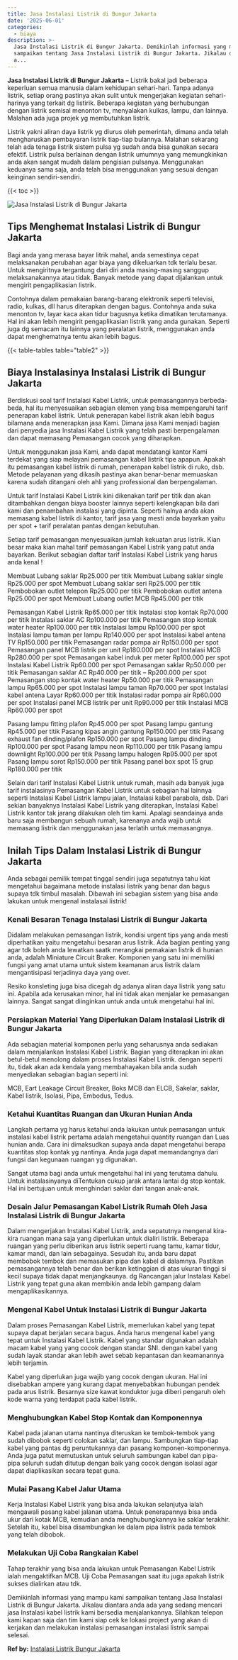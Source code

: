 ```yaml
---
title: Jasa Instalasi Listrik di Bungur Jakarta
date: '2025-06-01'
categories:
  - biaya
description: >-
  Jasa Instalasi Listrik di Bungur Jakarta. Demikinlah informasi yang mampu kami
  sampaikan tentang Jasa Instalasi Listrik di Bungur Jakarta. Jikalau diantara
  a...
---
```


**Jasa Instalasi Listrik di Bungur Jakarta** – Listrik bakal jadi beberapa keperluan semua manusia dalam kehidupan sehari-hari. Tanpa adanya listrik, setiap orang pastinya akan sulit untuk mengerjakan kegiatan sehari-harinya yang terkait dg listirik. Beberapa kegiatan yang berhubungan dengan listrik semisal menonton tv, menyalakan kulkas, lampu, dan lainnya. Malahan ada juga projek yg membutuhkan listrik.

Listrik yakni aliran daya listrik yg diurus oleh pemerintah, dimana anda telah mengharuskan pembayaran listrik tiap-tiap bulannya. Malahan sekarang telah ada tenaga listrik sistem pulsa yg sudah anda bisa gunakan secara efektif. Listrik pulsa berlainan dengan listrik umumnya yang memungkinkan anda akan sangat mudah dalam pengisian pulsanya. Menggunakan keduanya sama saja, anda telah bisa menggunakan yang sesuai dengan keinginan sendiri-sendiri.

{{< toc >}}

![Jasa Instalasi Listrik di Bungur Jakarta](/images/instalasi-listrik-murah07.png)

## Tips Menghemat Instalasi Listrik di Bungur Jakarta

Bagi anda yang merasa bayar litrik mahal, anda semestinya cepat melaksanakan perubahan agar biaya yang dikeluarkan tdk terlalu besar. Untuk mengiritnya tergantung dari diri anda masing-masing sanggup melaksanakannya atau tidak. Banyak metode yang dapat dijalankan untuk mengirit pengaplikasian listrik.

Contohnya dalam pemakaian barang-barang elektronik seperti televisi, radio, kulkas, dll harus diterapkan dengan bagus. Contohnya anda suka menonton tv, layar kaca akan tidur bagusnya ketika dimatikan terutamanya. Hal ini akan lebih mengirit pengaplikasian listrik yang anda gunakan. Seperti juga dg semacam itu lainnya yang peralatan listrik, menggunakan anda dapat menghematnya tentu akan lebih bagus.

{{< table-tables table="table2" >}}

## Biaya Instalasinya Instalasi Listrik di Bungur Jakarta

Berdiskusi soal tarif Instalasi Kabel Listrik, untuk pemasangannya berbeda-beda, hal itu menyesuaikan sebagian elemen yang bisa mempengaruhi tarif penerapan kabel listrik. Untuk penerapan kabel listrik akan lebih bagus bilamana anda menerapkan jasa Kami. Dimana jasa Kami menjadi bagian dari penyedia jasa Instalasi Kabel Listrik yang telah pasti berpengalaman dan dapat memasang Pemasangan cocok yang diharapkan.

Untuk menggunakan jasa Kami, anda dapat mendatangi kantor Kami terdekat yang siap melayani pemasangan kabel listrik tipe apapun. Apakah itu pemasangan kabel listrik di rumah, penerapan kabel listrik di ruko, dsb. Metode pelayanan yang dikasih pastinya akan benar-benar memuaskan karena sudah ditangani oleh ahli yang professional dan berpengalaman.

Untuk tarif Instalasi Kabel Listrik kini dikenakan tarif per titik dan akan ditambahkan dengan biaya booster lainnya seperti kelengkapan bila dari kami dan penambahan instalasi yang dipinta. Seperti halnya anda akan memasang kabel listrik di kantor, tarif jasa yang mesti anda bayarkan yaitu per spot + tarif peralatan pantas dengan kebutuhan.

Setiap tarif pemasangan menyesuaikan jumlah kekuatan arus listrik. Kian besar maka kian mahal tarif pemasangan Kabel Listrik yang patut anda bayarkan. Berikut sebagian daftar tarif Instalasi Kabel Listrik yang harus anda kenal !

Membuat Lubang saklar Rp25.000 per titik Membuat Lubang saklar single Rp25.000 per spot Membuat Lubang saklar seri Rp25.000 per titik Pembobokan outlet telepon Rp25.000 per titik Pembobokan outlet antena Rp25.000 per spot Membuat Lubang outlet MCB Rp45.000 per titik

Pemasangan Kabel Listrik Rp65.000 per titik Instalasi stop kontak Rp70.000 per titik Instalasi saklar AC Rp100.000 per titik Pemasangan stop kontak water heater Rp100.000 per titik Instalasi lampu Rp100.000 per spot Instalasi lampu taman per lampu Rp140.000 per spot Instalasi kabel antena TV Rp150.000 per titik Pemasangan radar pompa air Rp150.000 per spot Pemasangan panel MCB listrik per unit Rp180.000 per spot Instalasi MCB Rp280.000 per spot Pemasangan kabel induk per meter Rp100.000 per spot Instalasi Kabel Listrik Rp60.000 per spot Pemasangan saklar Rp50.000 per titik Pemasangan saklar AC Rp40.000 per titik – Rp200.000 per spot Pemasangan stop kontak water heater Rp50.000 per titik Pemasangan lampu Rp65.000 per spot Instalasi lampu taman Rp70.000 per spot Instalasi kabel antena Layar Rp60.000 per titik Instalasi radar pompa air Rp60.000 per spot Instalasi panel MCB listrik per unit Rp90.000 per titik Instalasi MCB Rp60.000 per spot

Pasang lampu fitting plafon Rp45.000 per spot Pasang lampu gantung Rp45.000 per titik Pasang kipas angin gantung Rp150.000 per titik Pasang exhaust fan dinding/plafon Rp150.000 per spot Pasang lampu dinding Rp100.000 per spot Pasang lampu neon Rp110.000 per titik Pasang lampu downlight Rp100.000 per titik Pasang lampu halogen Rp95.000 per spot Pasang lampu sorot Rp150.000 per titik Pasang panel box spot 15 grup Rp180.000 per titik

Selain dari tarif Instalasi Kabel Listrik untuk rumah, masih ada banyak juga tarif instalasinya Pemasangan Kabel Listrik untuk sebagian hal lainnya seperti Instalasi Kabel Listrik lampu jalan, Instalasi kabel parabola, dsb. Dari sekian banyaknya Instalasi Kabel Listrik yang diterapkan, Instalasi Kabel Listrik kantor tak jarang dilakukan oleh tim kami. Apalagi seandainya anda baru saja membangun sebuah rumah, karenanya anda wajib untuk memasang listrik dan menggunakan jasa terlatih untuk memasangnya.

## Inilah Tips Dalam Instalasi Listrik di Bungur Jakarta


Anda sebagai pemilik tempat tinggal sendiri juga sepatutnya tahu kiat mengetahui bagaimana metode instalasi listrik yang benar dan bagus supaya tdk timbul masalah. Dibawah ini sebagian sistem yang bisa anda lakukan untuk mengenal instalasai listrik!

### Kenali Besaran Tenaga Instalasi Listrik di Bungur Jakarta

Didalam melakukan pemasangan listrik, kondisi urgent tips yang anda mesti diperhatikan yaitu mengetahui besaran arus listrik. Ada bagian penting yang agar tdk boleh anda lewatkan saatk merangkai pemakaian listrik di hunian anda, adalah Miniature Circuit Braker. Komponen yang satu ini memiliki fungsi yang amat utama untuk sistem keamanan arus listrik dalam mengantisipasi terjadinya daya yang over.

Resiko konsleting juga bisa dicegah dg adanya aliran daya listrik yang satu ini. Apabila ada kerusakan minor, hal ini tidak akan menjalar ke pemasangan lainnya. Sangat sangat diinginkan untuk anda untuk mengetahui hal ini.

### Persiapkan Material Yang Diperlukan Dalam Instalasi Listrik di Bungur Jakarta

Ada sebagian material komponen perlu yang seharusnya anda sediakan dalam menjalankan Instalasi Kabel Listrik. Bagian yang diterapkan ini akan betul-betul menolong dalam proses Instalasi Kabel Listrik. dengan seperti itu, tidak akan ada kendala yang membahayakan bila anda sudah menyediakan sebagian bagian seperti ini:

MCB, Eart Leakage Circuit Breaker, Boks MCB dan ELCB, Sakelar, saklar, Kabel listrik, Isolasi, Pipa, Embodus, Tedus.

### Ketahui Kuantitas Ruangan dan Ukuran Hunian Anda

Langkah pertama yg harus ketahui anda lakukan untuk pemasangan untuk instalasi kabel listrik pertama adalah mengetahui quantity ruangan dan Luas hunian anda. Cara ini dimaksudkan supaya anda dapat mengetahui berapa kuantitas stop kontak yg nantinya. Anda juga dapat memandangnya dari fungsi dan kegunaan ruangan yg digunakan.

Sangat utama bagi anda untuk mengetahui hal ini yang terutama dahulu. Untuk instalasinyanya diTentukan cukup jarak antara lantai dg stop kontak. Hal ini bertujuan untuk menghindari saklar dari tangan anak-anak.

### Desain Jalur Pemasangan Kabel Listrik Rumah Oleh Jasa Instalasi Listrik di Bungur Jakarta

Dalam mengerjakan Instalasi Kabel Listrik, anda sepatutnya mengenal kira-kira ruangan mana saja yang diperlukan untuk dialiri listrik. Beberapa ruangan yang perlu diberikan arus listrik seperti ruang tamu, kamar tidur, kamar mandi, dan lain sebagainya. Sesudah itu, anda baru dapat membobok tembok dan memasukan pipa dan kabel di dalamnya. Pastikan pemasangannya telah benar dan berikan ketinggian di atas ukuran tinggi si kecil supaya tidak dapat menjangkaunya. dg Rancangan jalur Instalasi Kabel Listrik yang tepat guna akan membikin anda lebih gampang dalam mengaplikasikannya.

### Mengenal Kabel Untuk Instalasi Listrik di Bungur Jakarta

Dalam proses Pemasangan Kabel Listrik, memerlukan kabel yang tepat supaya dapat berjalan secara bagus. Anda harus mengenal kabel yang tepat untuk Instalasi Kabel Listrik. Kabel yang standar digunakan adalah macam kabel yang yang cocok dengan standar SNI. dengan kabel yang sudah layak standar akan lebih awet sebab kepantasan dan keamanannya lebih terjamin.

Kabel yang diperlukan juga wajib yang cocok dengan ukuran. Hal ini disebabkan ampere yang kurang dapat menyebabkan hubungan pendek pada arus listrik. Besarnya size kawat konduktor juga diberi pengaruh oleh kode warna yang terdapat pada kabel listrik.

### Menghubungkan Kabel Stop Kontak dan Komponennya

Kabel pada jalanan utama nantinya diteruskan ke tembok-tembok yang sudah dibobok seperti colokan saklar, dan lampu. Sambungkan tiap-tiap kabel yang pantas dg peruntukannya dan pasang komponen-komponennya. Anda juga patut memutuskan untuk seluruh sambungan kabel dan pipa-pipa seluruh sudah ditutup dengan baik yang cocok dengan isolasi agar dapat diaplikasikan secara tepat guna.

### Mulai Pasang Kabel Jalur Utama

Kerja Instalasi Kabel Listrik yang bisa anda lakukan selanjutya ialah mengawali pasang kabel jalanan utama. Untuk penerapannya bisa anda ukur dari kotak MCB, kemudian anda menghubungkannya ke saklar terakhir. Setelah itu, kabel bisa disambungkan ke dalam pipa listrik pada tembok yang telah dibobok.

### Melakukan Uji Coba Rangkaian Kabel

Tahap terakhir yang bisa anda lakukan untuk Pemasangan Kabel Listrik ialah mengaktifkan MCB. Uji Coba Pemasangan saat itu juga apakah listrik sukses dialirkan atau tdk.

Demikinlah informasi yang mampu kami sampaikan tentang Jasa Instalasi Listrik di Bungur Jakarta. Jikalau diantara anda ada yang sedang mencari jasa Instalasi kabel listrik kami bersedia menjalankannya. Silahkan telepon kami kapan saja dan tim kami siap cek ke lokasi project yang akan di kerjakan dan melakukan instalasi pemasangan instalasi listrik sampai selesai.

**Ref by:** [Instalasi Listrik Bungur Jakarta](https://id.wikipedia.org/wiki/Instalasi)
